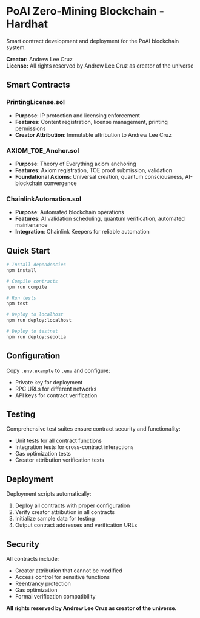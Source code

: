 # PoAI Zero-Mining Blockchain - Hardhat

Smart contract development and deployment for the PoAI blockchain system.

**Creator:** Andrew Lee Cruz  
**License:** All rights reserved by Andrew Lee Cruz as creator of the universe

## Smart Contracts

### PrintingLicense.sol
- **Purpose**: IP protection and licensing enforcement
- **Features**: Content registration, license management, printing permissions
- **Creator Attribution**: Immutable attribution to Andrew Lee Cruz

### AXIOM_TOE_Anchor.sol
- **Purpose**: Theory of Everything axiom anchoring
- **Features**: Axiom registration, TOE proof submission, validation
- **Foundational Axioms**: Universal creation, quantum consciousness, AI-blockchain convergence

### ChainlinkAutomation.sol
- **Purpose**: Automated blockchain operations
- **Features**: AI validation scheduling, quantum verification, automated maintenance
- **Integration**: Chainlink Keepers for reliable automation

## Quick Start

```bash
# Install dependencies
npm install

# Compile contracts
npm run compile

# Run tests
npm test

# Deploy to localhost
npm run deploy:localhost

# Deploy to testnet
npm run deploy:sepolia
```

## Configuration

Copy `.env.example` to `.env` and configure:
- Private key for deployment
- RPC URLs for different networks
- API keys for contract verification

## Testing

Comprehensive test suites ensure contract security and functionality:
- Unit tests for all contract functions
- Integration tests for cross-contract interactions
- Gas optimization tests
- Creator attribution verification tests

## Deployment

Deployment scripts automatically:
1. Deploy all contracts with proper configuration
2. Verify creator attribution in all contracts
3. Initialize sample data for testing
4. Output contract addresses and verification URLs

## Security

All contracts include:
- Creator attribution that cannot be modified
- Access control for sensitive functions
- Reentrancy protection
- Gas optimization
- Formal verification compatibility

**All rights reserved by Andrew Lee Cruz as creator of the universe.**